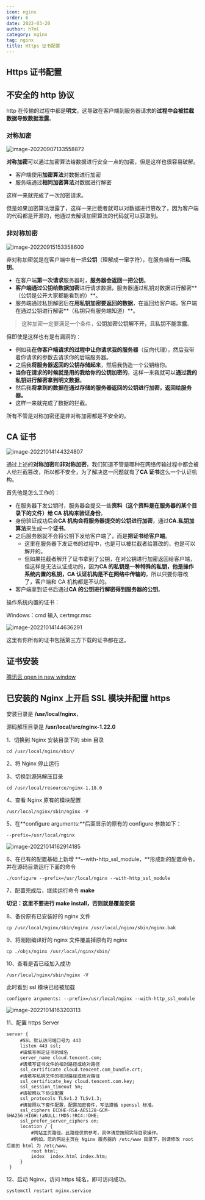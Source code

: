 ```yaml
---
icon: nginx
order: 6
date: 2022-03-20
author: h7ml
category: nginx
tag: nginx
title: Https 证书配置
---
```


## Https 证书配置

## 不安全的 http 协议

http 在传输的过程中都是**明文**，这导致在客户端到服务器请求的**过程中会被拦截数据导致数据泄露**。

### 对称加密

![image-20220907133558872](https://nakoruru.h7ml.cn/httpproxy/static.5ibug.net/vitepress/assets/images/nginx/image-20220907133558872.png)

**对称加密**可以通过加密算法给数据进行安全一点的加密，但是这样也很容易破解。

- 客户端使用**加密算法**对数据进行加密
- 服务端通过**相同加密算法**对数据进行解密

这样一来就完成了一次加密请求。

但是如果加密算法泄露了，这样一来拦截者就可以对数据进行篡改了，因为客户端的代码都是开源的，他通过去解读加密算法的代码就可以获取到。

### 非对称加密

![image-20220915153358600](https://nakoruru.h7ml.cn/httpproxy/static.5ibug.net/vitepress/assets/images/nginx/image-20220915153358600.png)

非对称加密就是在客户端中有一把**公钥**（理解成一窜字符），在服务端有一把**私钥**。

- 在客户端**第一次请求**服务器时，**服务器会返回一把公钥**。
- **客户端通过公钥给数据加密**进行请求数据，服务器通过私钥对数据进行解密**（公钥是公开大家都能看到的）**。
- 服务端通过私钥解密后在**用私钥加密要返回的数据**，在返回给客户端，客户端在通过公钥进行解密**（私钥只有服务端知道）**。

> 这种加密一定要满足一个条件，**公钥加密公钥解不开，且私钥不能泄露**。

但即使是这样也有是有漏洞的：

- 例如我**在你客户端请求的过程中让你请求我的服务器**（反向代理），然后我带着你请求的参数去请求你的后端服务器。
- 之后我**将服务器返回的公钥存储起来**，然后我伪造一个公钥给你。
- **当你在请求的时候就是用的我给你的公钥加密的**，这样一来我就可以**通过我的私钥进行解密拿到明文数据**。
- 然后我**将拿到的数据在通过存储的服务器返回的公钥进行加密，返回给服务器。**
- 这样一来就完成了数据的拦截。

所有不管是对称加密还是非对称加密都是不安全的。

## CA 证书

![image-20221014144324807](https://nakoruru.h7ml.cn/httpproxy/static.5ibug.net/vitepress/assets/images/nginx/image-20221014144324807.png)

通过上述的**对称加密**和**非对称加密**，我们知道不管是哪种在网络传输过程中都会被人给拦截篡改，所以都不安全，为了解决这一问题就有了**CA 证书**这么一个认证机构。

首先他是怎么工作的：

- 在服务器下发公钥时，服务器会提交一些**资料（这个资料是在服务器的某个目录下的文件）**给 CA 机构来**验证身份**。
- 身份验证成功后会**CA 机构会将服务器提交的公钥进行加密**，通过**CA.私钥加算法**来生成一个**证书**。
- 之后服务器就不会将公钥下发给客户端了，而是**把证书给客户端**。
  - 这里在服务器下发证书的过程中，也是可以被拦截者给篡改的，也是可以解开的。
  - 但如果拦截者解开了证书拿到了公钥，在对公钥进行加密返回给客户端，但这样是无法认证成功的，因为**CA 的私钥是一种特殊的私钥，他是操作系统内置的私钥，CA 认证机构是不在网络中传输的**，所以只要你篡改了，客户端和 CA 机构都是不认的。
- 客户端拿到证书后通过**CA 的公钥进行解密得到服务器的公钥**。

操作系统内置的证书：

Windows：cmd 输入 certmgr.msc

![image-20221014144636291](https://nakoruru.h7ml.cn/httpproxy/static.5ibug.net/vitepress/assets/images/nginx/image-20221014144636291.png)

这里有你所有的证书包括第三方下载的证书都在这。

## 证书安装

[腾讯云 open in new window](https://cloud.tencent.com/document/product/400/35244)

## 已安装的 Nginx 上开启 SSL 模块并配置 https

安装目录是 **/usr/local/nginx**，

源码解压目录是 **/usr/local/src/nginx-1.22.0**

1、切换到 Nginx 安装目录下的 sbin 目录

```crystal
cd /usr/local/nginx/sbin/
```

2、将 Nginx 停止运行

3、切换到源码解压目录

```crystal
cd /usr/local/resource/nginx-1.18.0
```

4、查看 Nginx 原有的模块配置

```crystal
/usr/local/nginx/sbin/nginx -V
```

5、在\*\*configure arguments:\*\*后面显示的原有的 configure 参数如下：

```crystal
--prefix=/usr/local/nginx
```

![image-20221014162914185](https://nakoruru.h7ml.cn/httpproxy/static.5ibug.net/vitepress/assets/images/nginx/image-20221014162914185.png)

6、在已有的配置基础上新增 \*\*--with-http_ssl_module，\*\*形成新的配置命令，并在源码目录运行下面的命令

```crystal
./configure --prefix=/usr/local/nginx --with-http_ssl_module
```

7、配置完成后，继续运行命令 **make**

**切记：这里不要进行 make install，否则就是覆盖安装**

8、备份原有已安装好的 nginx 文件

```crystal
cp /usr/local/nginx/sbin/nginx /usr/local/nginx/sbin/nginx.bak
```

9、将刚刚编译好的 nginx 文件覆盖掉原有的 nginx

```crystal
cp ./objs/nginx /usr/local/nginx/sbin/
```

10、查看是否已经加入成功

```crystal
/usr/local/nginx/sbin/nginx -V
```

此时看到 ssl 模块已经被加载

```crystal
configure arguments: --prefix=/usr/local/nginx --with-http_ssl_module
```

![image-20221014163203113](https://nakoruru.h7ml.cn/httpproxy/static.5ibug.net/vitepress/assets/images/nginx/image-20221014163203113.png)

11、配置 https Server

```nginx
server {
     #SSL 默认访问端口号为 443
     listen 443 ssl;
     #请填写绑定证书的域名
     server_name cloud.tencent.com;
     #请填写证书文件的相对路径或绝对路径
     ssl_certificate cloud.tencent.com_bundle.crt;
     #请填写私钥文件的相对路径或绝对路径
     ssl_certificate_key cloud.tencent.com.key;
     ssl_session_timeout 5m;
     #请按照以下协议配置
     ssl_protocols TLSv1.2 TLSv1.3;
     #请按照以下套件配置，配置加密套件，写法遵循 openssl 标准。
     ssl_ciphers ECDHE-RSA-AES128-GCM-SHA256:HIGH:!aNULL:!MD5:!RC4:!DHE;
     ssl_prefer_server_ciphers on;
     location / {
         #网站主页路径。此路径仅供参考，具体请您按照实际目录操作。
         #例如，您的网站主页在 Nginx 服务器的 /etc/www 目录下，则请修改 root 后面的 html 为 /etc/www。
         root html;
         index  index.html index.htm;
     }
 }
```

12、启动 Nginx，访问 https 域名，即可访问成功。

```crystal
systemctl restart nginx.service
```
